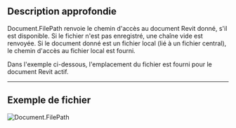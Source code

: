 ## Description approfondie
Document.FilePath renvoie le chemin d'accès au document Revit donné, s'il est disponible. Si le fichier n'est pas enregistré, une chaîne vide est renvoyée. Si le document donné est un fichier local (lié à un fichier central), le chemin d'accès au fichier local est fourni.

Dans l'exemple ci-dessous, l'emplacement du fichier est fourni pour le document Revit actif.
___
## Exemple de fichier

![Document.FilePath](./Revit.Application.Document.FilePath_img.jpg)
